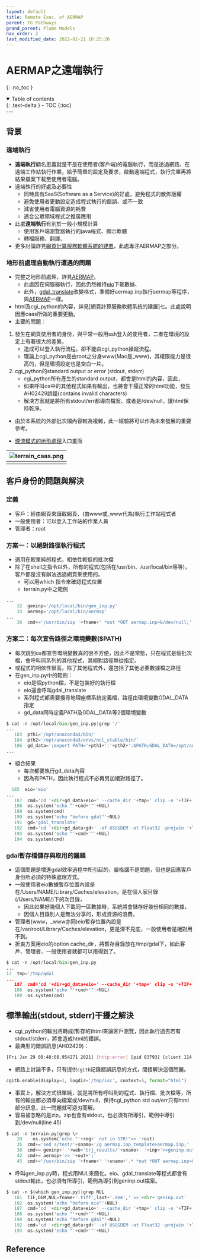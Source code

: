 ```yaml
---
layout: default
title: Remote Exec. of AERMAP
parent: TG Pathways
grand_parent: Plume Models
nav_order: 2
last_modified_date: 2022-02-21 10:25:20
---
```

# AERMAP之遠端執行
{: .no_toc }

<details open markdown="block">
  <summary>
    Table of contents
  </summary>
  {: .text-delta }
- TOC
{:toc}
</details>
---

## 背景
### 遠端執行
- **遠端執行**顧名思義就是不是在使用者(客戶端)的電腦執行，而是透過網路、在遠端工作站執行作業，給予簡單的設定及要求，啟動遠端程式，執行完畢再將結果檔案下載至使用者電腦。
- 遠端執行的好處及必要性
  - 同時具有SaaS(Software as a Service)的好處，避免程式的散佈版權
  - 避免使用者更動設定造成程式執行的錯誤、或不一致
  - 減省使用者電腦資源的耗費
  - 適合公眾領域程式之推廣應用
- 此處**遠端執行**有別於一般小規模計算
  - 使用客戶端瀏覽器執行的java程式、顯示軟體
  - 轉檔服務、翻譯、
- 更多討論詳見[網頁計算服務軟體系統的建置](https://www.evernote.com/shard/s125/sh/cbdd416f-d96e-54c0-819e-eb022ebd452d/ea45d6252fe57992d284ac8109f2f035)，此處專注AERMAP之部分。

### 地形前處理自動執行遭遇的問題
- 完整之地形前處理，詳見[AERMAP](https://sinotec2.github.io/Focus-on-Air-Quality/PlumeModels/TG_pathways/gen_inp/)。
  - 此處因在伺服器執行，因此仍然維持[eio](https://pypi.org/project/elevation/)下載數據、
  - 此外，[gdal_translate](https://gdal.org/programs/gdal_translate.html)改變格式，準備好aermap.inp執行aermap等程序，與[AERMAP](https://sinotec2.github.io/https://sinotec2.github.io/Focus-on-Air-Quality/PlumeModels/TG_pathways/gen_inp/)一樣。
- html及cgi_python的內容，詳見[網頁計算服務軟體系統的建置]七。此處說明因應caas所做的重要更動。
- 主要的問題：
1. 發生在網頁使用者的身份，與平常一般用ssh登入的使用者，二者在環境的設定上有著很大的差異，
	- 造成可以登入執行流程，卻不能由cgi_python操縱流程。
	- 理論上cgi_python是由root之分身www(Mac是_www)，其權限能力是很高的，但是環境設定也是空白一片。
2. cgi_python的standard output or error (stdout, stderr)
	- cgi_python所有產生的standard output，都會是html的內容，因此，
	- 如果呼叫os中的其他程式如果有輸出，也將會干擾正常的html功能，發生AH02429誤錯(contains invalid characters)
	- 解決方案就是將所有stdout/err都導向檔案、或者是/dev/null，讓html保持乾淨。
- 由於本系統的外部批次檔內容較為複雜，此一經驗將可以作為未來發展的重要參考。

- [煙流模式的地形處理](http://114.32.164.198/terrain.html)入口畫面

| ![terrain_caas.png](https://sinotec2.github.io/Focus-on-Air-Quality/raw/main/assets/images/terrain_caas.png)|
|:--:|
| <b></b>|


## 客戶身份的問題與解決
### 定義
- 客戶：經由網頁來讀取網頁、(由www或_www代為)執行工作站程式者
- 一般使用者：可以登入工作站的作業人員
- 管理者：root

### 方案一：以絕對路徑執行程式
- 適用在較單純的程式，相依性較低的批次檔
- 除了在shell之指令以外，所有的程式(包括在/usr/bin、/usr/local/bin等等)，客戶都是沒有辦法透過網頁來使用的。
	- 可以用which 指令來確認程式位置
	- terrain.py中之範例
	  
```python
...
    32  geninp='/opt/local/bin/gen_inp.py' 
    33  aermap='/opt/local/bin/aermap'
...
    36  cmd+='/usr/bin/zip '+fname+' *out *OUT aermap.inp>&/dev/null;'
```

### 方案二：每次宣告路徑之環境變數($PATH)
- 每次跳到os都宣告環境變數真的很不方便，因此不是常態，只在程式是個批次檔，會呼叫同系列的其他程式，其絕對路徑無從指定。
- 或程式的相依性很高，除了其他程式外，還包括了其他必要數據檔之路徑
- 在gen_inp.py中的範例：
  - eio是個python檔，不是包裝好的執行檔
  - eio還會呼叫gdal_translate
  - 系列程式都需要搜尋地理座標系統定義檔，路徑由環境變數GDAL_DATA指定
  - gd_data同時定義PATH及GDAL_DATA等2個環境變數

```python
$ cat -n /opt/local/bin/gen_inp.py|grep '/'
...
   183  pth1='/opt/anaconda3/bin/' 
   184  pth2='/opt/anaconda3/envs/ncl_stable/bin/' 
   186  gd_data=';export PATH='+pth1+':'+pth2+':$PATH;GDAL_DATA=/opt/anaconda3/envs/py37/share/gdal '
...
```
- 組合結果
  - 每次都要執行gd_data內容
  - 因為有PATH，因此執行程式不必再另加絕對路徑了。

```python
  185  eio='eio'
...
   187  cmd='cd '+dir+gd_data+eio+' --cache_dir '+tmp+' clip -o '+TIF+' --bounds '+smin+NUL 
   188  os.system('echo "'+cmd+'"'+NUL) 
   189  os.system(cmd) 
   190  os.system('echo "before gdal"'+NUL) 
   191  gd='gdal_translate' 
   192  cmd='cd '+dir+gd_data+gd+' -of USGSDEM -ot Float32 -projwin '+llNE+' '+TIF+' '+DEM+NUL 
   193  os.system('echo "'+cmd+'"'+NUL) 
   194  os.system(cmd)
```
### gdal暫存檔儲存與取用的議題
- 這個問題是增進gdal效率過程中所引起的，嚴格講不是問題，但也是因應客戶身份所必須的特殊處理方式。
- 一般使用者eio數據暫存位置內設是在/Users/NAME/Library/Caches/elevation，是在個人家目錄(/Users/NAME/)下的次目錄，
  - 因此如果好幾個人下載同一區數據時，系統將會儲存好幾份相同的數據，
  - 因個人目錄別人是無法分享的，形成資源的浪費。
- 管理者(www，_www亦同)eio暫存位置內設是在/var/root/Library/Caches/elevation，更是深不見底，一般使用者是絕對用不到。
- 折衷方案用eio的option cache_dir，將暫存目錄放在/tmp/gdal下，如此客戶、管理者、一般使用者就都可以用得到了。

```python
$ cat -n /opt/local/bin/gen_inp.py
...
13  tmp='/tmp/gdal
...
   187  cmd='cd '+dir+gd_data+eio+' --cache_dir '+tmp+' clip -o '+TIF+' --bounds '+smin+NUL 
   188  os.system('echo "'+cmd+'"'+NUL) 
   189  os.system(cmd)
```

## 標準輸出(stdout, stderr)干擾之解決
- cgi_python的輸出將轉成(暫存的)html來讓客戶瀏覽，因此執行過去若有stdout/stderr，將會造成html的錯誤。
- 最典型的錯誤訊息(AH02429)：

```bash
[Fri Jan 29 08:48:08.954271 2021] [http:error] [pid 83793] [client 114.45.83.32:46685] AH02429: Response header name '  adding' contains invalid characters, aborting request
```
- 網路上討論不多，只有提供`cgitb`記錄錯誤訊息的方式，間接解決這個問題。

```python
cgitb.enable(display=1, logdir='/tmp/isc', context=5, format="html")
```
- 事實上，解決方式很單純，就是將所有呼叫到的程式、執行檔、批次檔等，所有的輸出都必須導向檔案或/dev/null，保持cgi_python std out/err只有html部分訊息，此一問題就可迎刃而解。
- 容易被忽略的是zip，zip也會有stdout，也必須有所導引，範例中導引到/dev/null(line 45)

```python
$ cat -n terrain.py|grep \>
    20    os.system('echo "'+reg+' not in STR!">> '+out) 
    35  cmd+='sed s/test/'+snamo+'/g aermap.inp_template>aermap.inp;' 
    38  cmd+= geninp+' '+web+'trj_results/'+snamo+' '+inp+'>>geninp.out;' 
    42  cmd+= aermap+'>> '+out+';' 
    45  cmd+='/usr/bin/zip '+fname+' '+snamo+'.* *out *OUT aermap.inp>&/dev/null;'
```
- 呼叫gen_inp.py時，程式用NUL來簡化。eio、gdal_translate等程式都會有stdout輸出，也必須有所導引，範例為導引到geninp.out檔案。

```python
$ cat -n $(which gen_inp.py)|grep NUL
   181  TIF,DEM,NUL=fname+'.tiff',last+'.dem',' >>'+dir+'geninp.out' 
   182  os.system('echo "before eio"'+NUL) 
   187  cmd='cd '+dir+gd_data+eio+' --cache_dir '+tmp+' clip -o '+TIF+' --bounds '+smin+NUL 
   188  os.system('echo "'+cmd+'"'+NUL) 
   190  os.system('echo "before gdal"'+NUL) 
   192  cmd='cd '+dir+gd_data+gd+' -of USGSDEM -ot Float32 -projwin '+llNE+' '+TIF+' '+DEM+NUL 
   193  os.system('echo "'+cmd+'"'+NUL)
```

## Reference